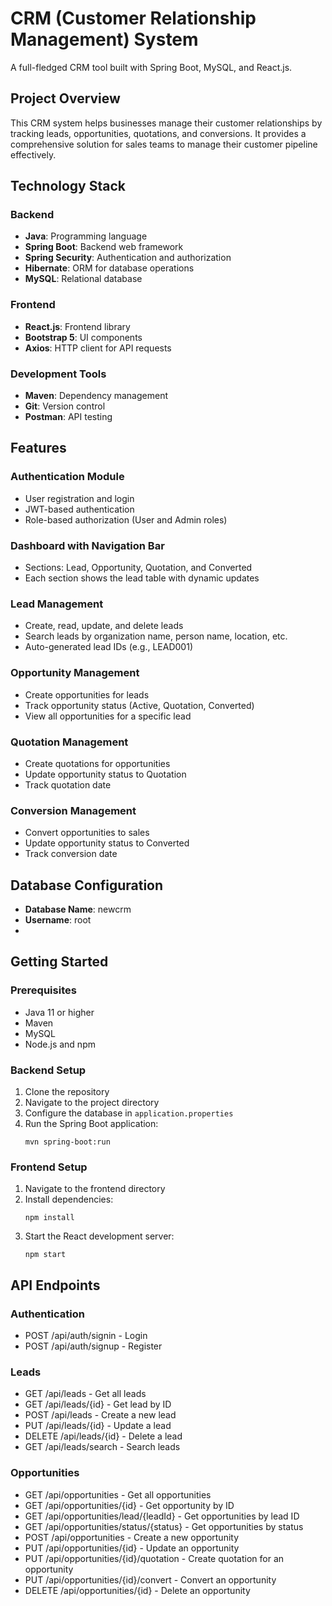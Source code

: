 # CRM (Customer Relationship Management) System

A full-fledged CRM tool built with Spring Boot, MySQL, and React.js.

## Project Overview

This CRM system helps businesses manage their customer relationships by tracking leads, opportunities, quotations, and conversions. It provides a comprehensive solution for sales teams to manage their customer pipeline effectively.

## Technology Stack

### Backend
- **Java**: Programming language
- **Spring Boot**: Backend web framework
- **Spring Security**: Authentication and authorization
- **Hibernate**: ORM for database operations
- **MySQL**: Relational database

### Frontend
- **React.js**: Frontend library
- **Bootstrap 5**: UI components
- **Axios**: HTTP client for API requests

### Development Tools
- **Maven**: Dependency management
- **Git**: Version control
- **Postman**: API testing

## Features

### Authentication Module
- User registration and login
- JWT-based authentication
- Role-based authorization (User and Admin roles)

### Dashboard with Navigation Bar
- Sections: Lead, Opportunity, Quotation, and Converted
- Each section shows the lead table with dynamic updates

### Lead Management
- Create, read, update, and delete leads
- Search leads by organization name, person name, location, etc.
- Auto-generated lead IDs (e.g., LEAD001)

### Opportunity Management
- Create opportunities for leads
- Track opportunity status (Active, Quotation, Converted)
- View all opportunities for a specific lead

### Quotation Management
- Create quotations for opportunities
- Update opportunity status to Quotation
- Track quotation date

### Conversion Management
- Convert opportunities to sales
- Update opportunity status to Converted
- Track conversion date

## Database Configuration

- **Database Name**: newcrm
- **Username**: root
- 

## Getting Started

### Prerequisites

- Java 11 or higher
- Maven
- MySQL
- Node.js and npm

### Backend Setup

1. Clone the repository
2. Navigate to the project directory
3. Configure the database in `application.properties`
4. Run the Spring Boot application:
   ```
   mvn spring-boot:run
   ```

### Frontend Setup

1. Navigate to the frontend directory
2. Install dependencies:
   ```
   npm install
   ```
3. Start the React development server:
   ```
   npm start
   ```

## API Endpoints

### Authentication
- POST /api/auth/signin - Login
- POST /api/auth/signup - Register

### Leads
- GET /api/leads - Get all leads
- GET /api/leads/{id} - Get lead by ID
- POST /api/leads - Create a new lead
- PUT /api/leads/{id} - Update a lead
- DELETE /api/leads/{id} - Delete a lead
- GET /api/leads/search - Search leads

### Opportunities
- GET /api/opportunities - Get all opportunities
- GET /api/opportunities/{id} - Get opportunity by ID
- GET /api/opportunities/lead/{leadId} - Get opportunities by lead ID
- GET /api/opportunities/status/{status} - Get opportunities by status
- POST /api/opportunities - Create a new opportunity
- PUT /api/opportunities/{id} - Update an opportunity
- PUT /api/opportunities/{id}/quotation - Create quotation for an opportunity
- PUT /api/opportunities/{id}/convert - Convert an opportunity
- DELETE /api/opportunities/{id} - Delete an opportunity
